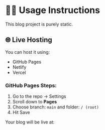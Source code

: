 

# 🧑‍💻 Usage Instructions

This blog project is purely static.

## 🌐 Live Hosting

You can host it using:
- GitHub Pages
- Netlify
- Vercel

### GitHub Pages Steps:
1. Go to the repo → Settings
2. Scroll down to **Pages**
3. Choose branch: `main` and folder: `/ (root)`
4. Hit Save

Your blog will be live at:

